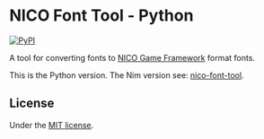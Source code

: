 # NICO Font Tool - Python

[![PyPI](https://img.shields.io/pypi/v/nico-font-tool)](https://pypi.org/project/nico-font-tool/)

A tool for converting fonts to [NICO Game Framework](https://github.com/ftsf/nico) format fonts.

This is the Python version. The Nim version see: [nico-font-tool](https://github.com/TakWolf/nico-font-tool).

## License

Under the [MIT license](LICENSE).
